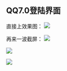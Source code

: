 ## 	QQ7.0登陆界面
直接上效果图：
![](http://7xqpl8.com1.z0.glb.clouddn.com/AwDWIQgAAJAFABQ9BgABAAQAPhsEAD6IBAAOzgQAXucBAEwBAgBGzwkAElU%3D%2F.tmp.gif)


再来一波截屏：
![](http://jycloud.9uads.com/web/GetObject.aspx?filekey=59a328600ef18f25b1b0b3cdad357d29)

![](http://jycloud.9uads.com/web/GetObject.aspx?filekey=3b7dc213c2f6b55b3d32424fcac129db)


![](http://jycloud.9uads.com/web/GetObject.aspx?filekey=716ac7a494c2f4fb95a17f3c8ee3a950)